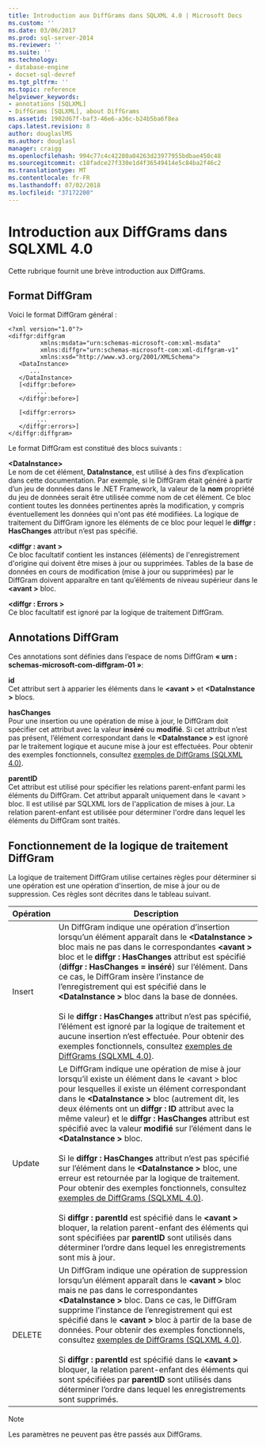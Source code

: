 ```yaml
---
title: Introduction aux DiffGrams dans SQLXML 4.0 | Microsoft Docs
ms.custom: ''
ms.date: 03/06/2017
ms.prod: sql-server-2014
ms.reviewer: ''
ms.suite: ''
ms.technology:
- database-engine
- docset-sql-devref
ms.tgt_pltfrm: ''
ms.topic: reference
helpviewer_keywords:
- annotations [SQLXML]
- DiffGrams [SQLXML], about DiffGrams
ms.assetid: 1902d67f-baf3-46e6-a36c-b24b5ba6f8ea
caps.latest.revision: 8
author: douglaslMS
ms.author: douglasl
manager: craigg
ms.openlocfilehash: 994c77c4c42280a04263d23977955bdbae450c48
ms.sourcegitcommit: c18fadce27f330e1d4f36549414e5c84ba2f46c2
ms.translationtype: MT
ms.contentlocale: fr-FR
ms.lasthandoff: 07/02/2018
ms.locfileid: "37172200"
---
```

# <a name="introduction-to-diffgrams-in-sqlxml-40"></a>Introduction aux DiffGrams dans SQLXML 4.0
  Cette rubrique fournit une brève introduction aux DiffGrams.  
  
## <a name="diffgram-format"></a>Format DiffGram  
 Voici le format DiffGram général :  
  
```  
<?xml version="1.0"?>  
<diffgr:diffgram   
         xmlns:msdata="urn:schemas-microsoft-com:xml-msdata"  
         xmlns:diffgr="urn:schemas-microsoft-com:xml-diffgram-v1"  
         xmlns:xsd="http://www.w3.org/2001/XMLSchema">  
   <DataInstance>  
      ...  
   </DataInstance>  
   [<diffgr:before>  
        ...  
   </diffgr:before>]  
  
   [<diffgr:errors>  
        ...  
   </diffgr:errors>]  
</diffgr:diffgram>  
```  
  
 Le format DiffGram est constitué des blocs suivants :  
  
 **\<DataInstance>**  
 Le nom de cet élément, **DataInstance**, est utilisé à des fins d’explication dans cette documentation. Par exemple, si le DiffGram était généré à partir d’un jeu de données dans le .NET Framework, la valeur de la **nom** propriété du jeu de données serait être utilisée comme nom de cet élément. Ce bloc contient toutes les données pertinentes après la modification, y compris éventuellement les données qui n'ont pas été modifiées. La logique de traitement du DiffGram ignore les éléments de ce bloc pour lequel le **diffgr : HasChanges** attribut n’est pas spécifié.  
  
 **\<diffgr : avant >**  
 Ce bloc facultatif contient les instances (éléments) de l'enregistrement d'origine qui doivent être mises à jour ou supprimées. Tables de la base de données en cours de modification (mise à jour ou supprimées) par le DiffGram doivent apparaître en tant qu’éléments de niveau supérieur dans le  **\<avant >** bloc.  
  
 **\<diffgr : Errors >**  
 Ce bloc facultatif est ignoré par la logique de traitement DiffGram.  
  
## <a name="diffgram-annotations"></a>Annotations DiffGram  
 Ces annotations sont définies dans l’espace de noms DiffGram **« urn : schemas-microsoft-com-diffgram-01 »**:  
  
 **id**  
 Cet attribut sert à apparier les éléments dans le  **\<avant >** et  **\<DataInstance >** blocs.  
  
 **hasChanges**  
 Pour une insertion ou une opération de mise à jour, le DiffGram doit spécifier cet attribut avec la valeur **inséré** ou **modifié**. Si cet attribut n’est pas présent, l’élément correspondant dans le  **\<DataInstance >** est ignoré par le traitement logique et aucune mise à jour est effectuées. Pour obtenir des exemples fonctionnels, consultez [exemples de DiffGrams &#40;SQLXML 4.0&#41;](diffgram-examples-sqlxml-4-0.md).  
  
 **parentID**  
 Cet attribut est utilisé pour spécifier les relations parent-enfant parmi les éléments du DiffGram. Cet attribut apparaît uniquement dans le \<avant > bloc. Il est utilisé par SQLXML lors de l'application de mises à jour. La relation parent-enfant est utilisée pour déterminer l'ordre dans lequel les éléments du DiffGram sont traités.  
  
## <a name="understanding-the-diffgram-processing-logic"></a>Fonctionnement de la logique de traitement DiffGram  
 La logique de traitement DiffGram utilise certaines règles pour déterminer si une opération est une opération d'insertion, de mise à jour ou de suppression. Ces règles sont décrites dans le tableau suivant.  
  
|Opération|Description|  
|---------------|-----------------|  
|Insert|Un DiffGram indique une opération d’insertion lorsqu’un élément apparaît dans le  **\<DataInstance >** bloc mais ne pas dans le correspondantes  **\<avant >** bloc et le **diffgr : HasChanges** attribut est spécifié (**diffgr : HasChanges = inséré**) sur l’élément. Dans ce cas, le DiffGram insère l’instance de l’enregistrement qui est spécifié dans le  **\<DataInstance >** bloc dans la base de données.<br /><br /> Si le **diffgr : HasChanges** attribut n’est pas spécifié, l’élément est ignoré par la logique de traitement et aucune insertion n’est effectuée. Pour obtenir des exemples fonctionnels, consultez [exemples de DiffGrams &#40;SQLXML 4.0&#41;](diffgram-examples-sqlxml-4-0.md).|  
|Update|Le DiffGram indique une opération de mise à jour lorsqu’il existe un élément dans le \<avant > bloc pour lesquelles il existe un élément correspondant dans le  **\<DataInstance >** bloc (autrement dit, les deux éléments ont un **diffgr : ID** attribut avec la même valeur) et le **diffgr : HasChanges** attribut est spécifié avec la valeur **modifié** sur l’élément dans le  **\<DataInstance >** bloc.<br /><br /> Si le **diffgr : HasChanges** attribut n’est pas spécifié sur l’élément dans le  **\<DataInstance >** bloc, une erreur est retournée par la logique de traitement. Pour obtenir des exemples fonctionnels, consultez [exemples de DiffGrams &#40;SQLXML 4.0&#41;](diffgram-examples-sqlxml-4-0.md).<br /><br /> Si **diffgr : parentId** est spécifié dans le  **\<avant >** bloquer, la relation parent-enfant des éléments qui sont spécifiées par **parentID** sont utilisés dans déterminer l’ordre dans lequel les enregistrements sont mis à jour.|  
|DELETE|Un DiffGram indique une opération de suppression lorsqu’un élément apparaît dans le  **\<avant >** bloc mais ne pas dans le correspondantes  **\<DataInstance >** bloc. Dans ce cas, le DiffGram supprime l’instance de l’enregistrement qui est spécifié dans le  **\<avant >** bloc à partir de la base de données. Pour obtenir des exemples fonctionnels, consultez [exemples de DiffGrams &#40;SQLXML 4.0&#41;](diffgram-examples-sqlxml-4-0.md).<br /><br /> Si **diffgr : parentId** est spécifié dans le  **\<avant >** bloquer, la relation parent-enfant des éléments qui sont spécifiées par **parentID** sont utilisés dans déterminer l’ordre dans lequel les enregistrements sont supprimés.|  
  
> [!NOTE]  
>  Les paramètres ne peuvent pas être passés aux DiffGrams.  
  
  
